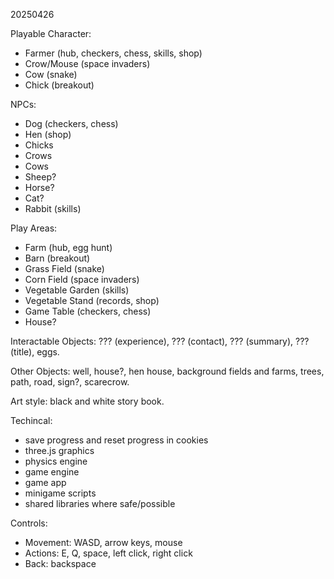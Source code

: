 20250426 <br/>

Playable Character: <br/>
- Farmer (hub, checkers, chess, skills, shop)
- Crow/Mouse (space invaders)
- Cow (snake)
- Chick (breakout)

NPCs: <br/>
- Dog (checkers, chess)
- Hen (shop)
- Chicks
- Crows
- Cows
- Sheep?
- Horse?
- Cat?
- Rabbit (skills)

Play Areas: <br/>
- Farm (hub, egg hunt)
- Barn (breakout)
- Grass Field (snake)
- Corn Field (space invaders)
- Vegetable Garden (skills)
- Vegetable Stand (records, shop)
- Game Table (checkers, chess)
- House?

Interactable Objects: ??? (experience), ??? (contact), ??? (summary), ??? (title), eggs. <br/>

Other Objects: well, house?, hen house, background fields and farms, trees, path, road, sign?, scarecrow. <br/>

Art style: black and white story book. <br/>

Techincal: <br/>
- save progress and reset progress in cookies <br/>
- three.js graphics <br/>
- physics engine <br/>
- game engine <br/>
- game app <br/>
- minigame scripts <br/>
- shared libraries where safe/possible <br/>

Controls: <br/>
- Movement: WASD, arrow keys, mouse
- Actions: E, Q, space, left click, right click
- Back: backspace
